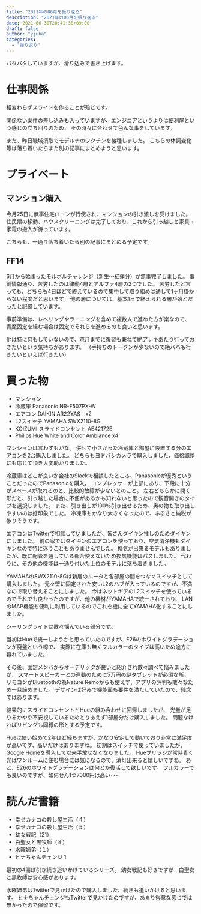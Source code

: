 ```yaml
---
title: "2021年の06月を振り返る"
description: "2021年の06月を振り返る"
date: 2021-06-30T20:41:38+09:00
draft: false
author: "yjuba"
categories:
  - "振り返り"
---
```


バタバタしていますが、滑り込みで書き上げます。

# 仕事関係
相変わらずスライドを作ることが殆どです。

関係ない案件の差し込みも入っていますが、エンジニアというよりは便利屋という感じの立ち回りのため、
その時々に合わせて色んな事をしています。

また、昨日職域摂取でモデルナのワクチンを接種しました。
こちらの体調変化等は落ち着いたらまた別の記事にまとめようと思います。

# プライベート

## マンション購入
今月25日に無事住宅ローンが行使され、マンションの引き渡しを受けました。
住民票の移動、ハウスクリーニングは完了しており、これから引っ越しと家具・家電の搬入が待っています。

こちらも、一通り落ち着いたら別の記事にまとめる予定です。

## FF14
6月から始まったモルボルチャレンジ（新生～紅蓮分）が無事完了しました。
事前情報通り、苦労したのは律動4層とアルファ4層の2つでした。
苦労したと言っても、どちらも4日ほどで終えているので集中して取り組めば通して1ヶ月掛からない程度だと思います。
他の層については、基本1日で終えられる層が殆どだったと記憶しています。

事前準備は、レベリングやラーニングを含めて複数人で進めた方が楽なので、
青魔固定を組む場合は固定でそれらを進めるのも良いと思います。

他は特に何もしていないので、暁月までに復習も兼ねて絶アレキあたり行っておきたいという気持ちがあります。
（手持ちのトークンが少ないので絶バハも行きたいといえば行きたい）

# 買った物
- マンション
- 冷蔵庫 Panasonic NR-F507PX-W
- エアコン DAIKIN AR22YAS　x2
- L2スイッチ YAMAHA SWX2110-8G
- KOIZUMI スライドコンセント AE42172E
- Philips Hue White and Color Ambiance x4

マンションは言わずもがな。
併せて小さかった冷蔵庫と部屋に設置する分のエアコンを2台購入しました。
どちらもヨドバシカメラで購入しました、価格調整にも応じて頂き大変助かりました。

冷蔵庫はどこが良いか会社のSlackで相談したところ、Panasonicが優秀ということだったのでPanasonicを購入。
コンプレッサーが上部にあり、下段に十分がスペースが取れるのと、比較的故障が少ないとのこと。
左右どちらかに開く形だと、引っ越した場合に不便があるかも知れないと思ったので観音開きのタイプを選択しました。
また、引き出しが100％引き出せるため、奥の物も取り出しやすいのは好印象でした。
冷凍庫もかなり大きくなったので、ふるさと納税が捗りそうです。

エアコンはTwitterで相談していましたが、皆さんダイキン推しのためダイキンにしました。
前の家ではダイキンのエアコンを使っており、空気清浄機もダイキンなので特に迷うこともありませんでした。
換気が出来るモデルもありましたが、既に配管を通している都合使えないため換気機能はパスしました。
代わりに、その他の機能は一通り付いた上位のモデルに落ち着きました。

YAMAHAのSWX2110-8Gは新居のルータと各部屋の間をつなぐスイッチとして購入しました。
元々壁に固定された安いL2のハブが入っているのですが、不満なので取り替えることにしました。
今はネットギアのL2スイッチを使っているのでそれでも良かったのですが、他の機材がYAMAHAで統一されており、
LANのMAP機能も便利に利用しているのでこれを機に全てYAMAHA化することにしました。

シーリングライトは散々悩んでいる部分です。

当初はHueで統一しようかと思っていたのですが、E26のホワイトグラデーションが廃盤という噂で、
実際に在庫も無くフルカラーのタイプは高いため途方に暮れていました。

その後、固定メンバからオーデリックが良いと紹介され散々調べて悩みましたが、
スマートスピーカーとの連動のために5万円の謎タブレットが必須な所、
リモコンがBluetoothの為Nature Remoからも使えず、アプリの評判も散々なため一旦諦めました。
デザインは好みで機能面も要件を満たしていたので、残念ではあります。

結果的にスライドコンセントとHueの組み合わせに回帰しましたが、
光量が足りるかやや不安視しているためとりあえず1部屋分だけ購入しました。
問題なければリビングも同様の形とする予定です。

Hueは使い始めて2年ほど経ちますが、かなり安定して動いており非常に満足度が高いです、高いだけはありますね。
初期はスイッチで使っていましたが、Google Homeを導入して以来手放せなくなりました。
Hueブリッジが常時青く光はワンルームに住む場合には気になるので、消灯出来ると嬉しいですね。
あと、E26のホワイトグラデーションは何とか復活して欲しいです。
フルカラーでも良いのですが、如何せん1つ7000円は高い･･･

# 読んだ書籍
- 幸せカナコの殺し屋生活（４）
- 幸せカナコの殺し屋生活（５）
- 幼女戦記（21）
- 白聖女と黒牧師（８）
- 水曜姉弟（１）
- ヒナちゃんチェンジ 1

最初の4冊は引き続き追いかけているシリーズ。
幼女戦記も好きですが、白聖女と黒牧師は安心感があります。

水曜姉弟はTwitterで見かけたので購入しました、続きも追いかけると思います。
ヒナちゃんチェンジもTwitterで見かけたのですが、あまり得意な感じでは無かったので保留です。
